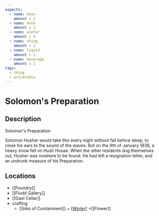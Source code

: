 ```yaml
---
aspects: 
  - name: moon
    amount : 1
  - name: moth
    amount : 1
  - name: winter
    amount : 4
  - name: thing
    amount : 1
  - name: liquid
    amount : 1
  - name: beverage
    amount : 1
tags:
  - thing
  - actionable
---
```


# Solomon's Preparation

## Description
Solomon's Preparation

Solomon Husher would take this every night without fail before sleep, to close his ears to the sound of the waves. But on the 9th of January 1838, a heavy snow fell on Hush House. When the other residents dug themselves out, Husher was nowhere to be found. He had left a resignation letter, and an undrunk measure of his Preparation.
## Locations
- [[Foundry]]
- [[Fludd Gallery]]
- [[Gaol Cellar]]
- crafting
	- [[Inks of Containment]] + [[Winter]](10) +[[Flower]]